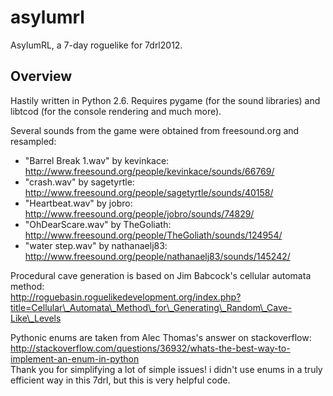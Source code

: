 asylumrl
========

AsylumRL, a 7-day roguelike for 7drl2012.

Overview
--------

Hastily written in Python 2.6. Requires pygame (for the sound libraries) and libtcod (for the console rendering and much more).

Several sounds from the game were obtained from freesound.org and resampled:

 * "Barrel Break 1.wav" by kevinkace: http://www.freesound.org/people/kevinkace/sounds/66769/
 * "crash.wav" by sagetyrtle: http://www.freesound.org/people/sagetyrtle/sounds/40158/
 * "Heartbeat.wav" by jobro: http://www.freesound.org/people/jobro/sounds/74829/
 * "OhDearScare.wav" by TheGoliath: http://www.freesound.org/people/TheGoliath/sounds/124954/
 * "water step.wav" by nathanaelj83: http://www.freesound.org/people/nathanaelj83/sounds/145242/

Procedural cave generation is based on Jim Babcock's cellular automata method:  
http://roguebasin.roguelikedevelopment.org/index.php?title=Cellular\_Automata\_Method\_for\_Generating\_Random\_Cave-Like\_Levels

Pythonic enums are taken from Alec Thomas's answer on stackoverflow:  
http://stackoverflow.com/questions/36932/whats-the-best-way-to-implement-an-enum-in-python  
Thank you for simplifying a lot of simple issues!  i didn't use enums in a truly efficient way in this 7drl, but this is very helpful code.